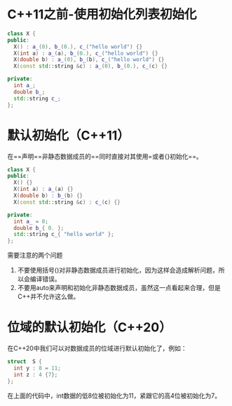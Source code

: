 # C++11之前-使用初始化列表初始化

```C++
class X {
public:
  X() : a_(0), b_(0.), c_("hello world") {}
  X(int a) : a_(a), b_(0.), c_("hello world") {}
  X(double b) : a_(0), b_(b), c_("hello world") {}
  X(const std::string &c) : a_(0), b_(0.), c_(c) {}

private:
  int a_;
  double b_;
  std::string c_;
};
```



# 默认初始化（C++11）

在==声明==非静态数据成员的==同时直接对其使用=或者{}初始化==。

```C++
class X {
public:
  X() {}
  X(int a) : a_(a) {}
  X(double b) : b_(b) {}
  X(const std::string &c) : c_(c) {}

private:
  int a_ = 0;
  double b_{ 0. };
  std::string c_{ "hello world" };
};
```



需要注意的两个问题

1. 不要使用括号()对非静态数据成员进行初始化，因为这样会造成解析问题，所以会编译错误。
2. 不要用auto来声明和初始化非静态数据成员，虽然这一点看起来合理，但是C++并不允许这么做。



# 位域的默认初始化（C++20）

在C++20中我们可以对数据成员的位域进行默认初始化了，例如：

```C++
struct  S {
  int y : 8 = 11;
  int z : 4 {7};
};
```

在上面的代码中，int数据的低8位被初始化为11，紧跟它的高4位被初始化为7。



